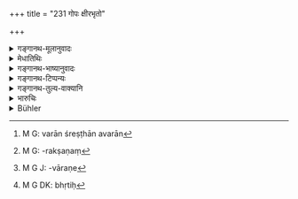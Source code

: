 +++
title = "231 गोपः क्षीरभृतो"

+++

<details><summary>गङ्गानथ-मूलानुवादः</summary>

If the hired cattle-keeper is one paid with milk, he shall, with the owner’s permission, milk the best out of ten; this shall be the ‘wages’ of the keeper, if he receives no other wages.—(231)
</details>

<details><summary>मेधातिथिः</summary>

गाः पाति **गोपः** गोपालकः । स कदाचिद् भक्तादिना भ्रियते कदाचित् क्षीरेण । तत्र **क्षीरभृतो** **दशभ्यो** **वराम्** श्रेष्ठाम्, अवराम्[^९३] वा, संहितायाम् अकारप्रश्लेषात् । रक्षायां अनुरूपकता । यस्य नान्यद् अन्नं स एकस्या गोः क्षीरम् आदद्यात् दशतः । अनया कल्पनया न्यूनाधिकरक्षणे[^९४] भृतिः कल्पयितव्या । एवं दोह्यादोह्यधेनुवत्सतरीदम्यवत्सकादिचारणे[^९५] क्वचित् त्रिभागः क्षीरस्य क्वचिच् चतुर्भागः स्वामिभिः कल्पयितव्यः । 


[^९५]:
     M G J: -vāraṇe


[^९४]:
     M G: -rakṣaṇaṃ


[^९३]:
     M G: varān śreṣṭhān avarān

दिङ्मात्रप्रदर्शनार्थश्लोको ऽयम् । देशव्यवस्था त्व् आश्रयणीया । भृतिं निरूपयिष्यामीति ग्रामगोपालेन यदि गावस् त्यक्ता भवन्ति न तेन स्वामिनम् अननुज्ञाप्य दशमी गौर् दोह्येति । भक्तभृतो ऽपि "क्षीरेण विनिमयेयम्[^९६]" इति बुद्ध्या दुहीत, तन्निवृत्त्यर्थम् उक्तं **गोस्वाम्यनुमत** इति । स्वामिनो ऽनुमतिम् अन्तरेण प्रवर्तमानो दण्ड्यः ।   

**सा** अनन्तरोक्ता । **अभृते** भक्तादिना **भृतिर्** भवेत् । क्षीरभृतो वा एषा वृत्तिः[^९७] । भृत्यो भरणार्थं न धर्माय प्रवृत्तो गोरक्षायाम् । 



[^९७]:
     M G DK: bhṛtiḥ

- अथ वा स्वेच्छया दशम्या गोः क्षीरम् आददानश् चोरः स्यात् । अस्मिंस् त्व् अनुज्ञाते भृतिस् तस्येयम् इति न दोषः । 

- अत्रापि स्वामिनो ऽननुमत्या दोष एवेति चेत्, सत्यम्, कल्प्या काचिद् दण्डमात्रा । न चौरो भवति । अस्मिंस् तु चौरो निक्षेपहारी वा स्यात् । 

अयं श्लोक आदौ वक्तव्यः । अतो ऽनन्तरः क्वचित् पठ्यते ॥ ८.२३१ ॥
</details>

<details><summary>गङ्गानथ-भाष्यानुवादः</summary>

The author is going to describe the details regarding the ‘*safe keeping*’ (mentioned in the preceding verse).

One who ‘keeps’ the ‘cattle’ is the ‘*cattle-keeper*,’ the herdsman. Sometimes he is engaged on fooding and other kinds of wages, and sometimes on milk. Of these he who is ‘*paid with milk shall milk the best*—*varām*—*out of ten*’;—or the ‘*worst*,’ ‘*avarām*,’—the initial ‘a’ being mixed up with the preceding vowel.

The wages are to be commensurate with the labour involved in the keeping. If the man receives nothing else,—in the shape of subsistence,—he shall take the milk of one cow. The exact wages, more or less, of the man shall be determined according to this rate. Thus for the work of looking after milch and non-milch cows, heifers, bulls and calves, the owner shall apportion to the keeper sometimes the third, and sometimes the fourth, part of the entire milk-produce.

This verse is meant only to alîord some indication of the subject. In fact in each individual case, local custom has got to be followed.

If the herdsman of the village omits to look after the eattle, with the idea of having his wages fixed beforehand, then he shall not. milk one of the ten cows, without having obtained the owner’s permission.

‘*With the owner’s permission*’;—this has been added for the purpose of precluding the possibility of the keeper taking the milk in lieu of the ‘fooding’ on which he has been engaged. The meaning is that if he milks the cow without the owner’s permission, he shall he punished.

‘*This*’—*i.e*., what has been just mentioned—‘*shall be the wages if he receive no other wages*’; *i.e*., this shall be the wages of the keeper engaged ‘on milk.’

‘*Hired*’—*i.e*., he who takes up the work of keeping the cattle for the purpose of making a living, and not for acquiring spiritual merit.

Or, the meaning of the verse may he that “if the man, entirely out of his own wish, takes the milk of every tenth cow, he shall he regarded as a thief; but if he has obtained the owner’s permission, then it becomes his due ‘wages,’ and there is nothing wrong.”

“But in the case mentioned in the verse also, if the man took the milk without the owner’s permission, he would be doing something wrong.”

True; but in this case he would be only liable to punishment, and he would not be a ‘thief’; while in the other case he would be either a ‘thief’ or a ‘misappropriator of a trust.’

This verse should have gone before; some people read it later on.—(231)
</details>

<details><summary>गङ्गानथ-टिप्पन्यः</summary>

This verse is quoted in *Vivādaratnākara* (p. 170), which adds the
following notes:—‘*Kṣīrabhṛtaḥ*’, whose wages consist of milk
only;—‘*duḥyad daśato varām*,’ he should milk that cow (for himself)
which is the best among ten cows;—‘*sā*,’ the said milk of the one
cow;—‘*pāle*’, for the cowherd;—‘*abhṛte*,’ who is not paid any thing
else in the shape of fooding, clothing, and so forth.

This is quoted in *Aparārka*, (p. 772) winch adds the following
explanation:—That keeper of the cattle who has his wages paid in milk,
shall, with the owner’s permission, milk the best cow among ten milch
cows, taking that for himself,—this being the ‘wage’ of the
cattle-keeper who does not receive wages in any other form;—in
*Vivādacintāmaṇi* (p. 80), which explains ‘*Kṣīrabhṛtaḥ*’ as ‘one whose
wages are paid in the form of milk only’;—he shall milk the best of ten
cows;—‘*abhṛte*’, the keeper who gets no fooding and clothing,—and notes
that this refers to the keeper of milch-cattle only:—in *Kṛtyakalpataru*
(104b), which explains ‘*Ksīrabhṛtaḥ*’ as ‘one whose wages consist of
milk only; he shall milk for himself that cow which may be the best
among ten cows—but only once’; —‘*abhṛte*’ one who receives no food or
clothing;—and in *Vīramitrodaya* (Vyavahāra, 136b), which says that the
milk of the best among ten cows is to be taken by the cowherd only when
he receives nothing else as wages.
</details>

<details><summary>गङ्गानथ-तुल्य-वाक्यानि</summary>

*Viṣṇu* (5.139).—‘If the cowherd milks a cow without permission, he
shall pay twenty-five *Kārṣāpaṇas* as a line.’

*Nārada* (6.10).—‘For tending a hundred cows, a heifer shall be given to
the cowherd as his wages every year; for tending two hundred cows, a
milch cow, and he shall be allowed to milk all the cows every eighth
day.’

*Bṛhaspati* (16.19).—‘A man hired for attendance on the wild cows of
another person shall receive the whole milk every eighth day.’
</details>

<details><summary>भारुचिः</summary>

**क्षीरभृतो** [न] भ्क्ताच्छादनभृतो, द्विविधो यस्माद् गोपः । अत इदं विशेष्यते । **क्षीरभृतो यस् तु गोपः** **स दुहेद् दशतः** दशभ्यो धेनुभ्य एकां **वरां** श्रेष्ठाम् इत्य् अर्थः । ताम् अपि च **गोस्वाम्य्** अनुमतः, न स्वेच्छया, **सा स्यात् पाले** भृत्यन्तरेण्**आभृते भृतिः **। एवं च सति पञ्चावस्थासु गोषु बह्ववस्थासु वा गोस्वामिभिर् गोपैश् च त्रिभागः क्षीरस्य कल्पितः परिकल्प्य भोग्याभोग्यरूपाण्य् अनेनैव शास्त्रेण, येनाइतस्माद् एव च दर्शनात् क्षीरभृतिः पशूनां संरकणे न दोषायाप्रतिषेधात् तस्या इति । एवं च सति — ॥ ८.२३० ॥
</details>

<details><summary>Bühler</summary>

231	A hired herdsman who is paid with milk, may milk with the consent of the owner the best (cow) out of ten; such shall be his hire if no (other) wages (are paid).
</details>
